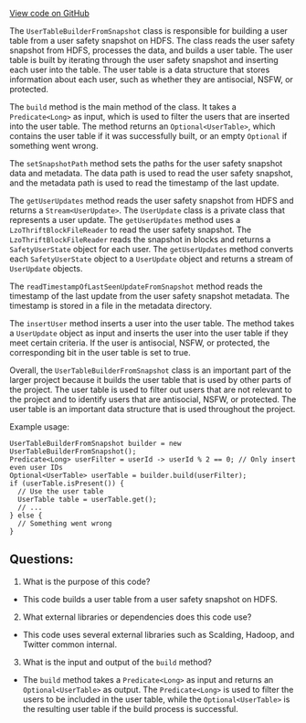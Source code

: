 [View code on GitHub](https://github.com/misbahsy/the-algorithm/src/java/com/twitter/search/earlybird/common/userupdates/UserTableBuilderFromSnapshot.java)

The `UserTableBuilderFromSnapshot` class is responsible for building a user table from a user safety snapshot on HDFS. The class reads the user safety snapshot from HDFS, processes the data, and builds a user table. The user table is built by iterating through the user safety snapshot and inserting each user into the table. The user table is a data structure that stores information about each user, such as whether they are antisocial, NSFW, or protected. 

The `build` method is the main method of the class. It takes a `Predicate<Long>` as input, which is used to filter the users that are inserted into the user table. The method returns an `Optional<UserTable>`, which contains the user table if it was successfully built, or an empty `Optional` if something went wrong. 

The `setSnapshotPath` method sets the paths for the user safety snapshot data and metadata. The data path is used to read the user safety snapshot, and the metadata path is used to read the timestamp of the last update. 

The `getUserUpdates` method reads the user safety snapshot from HDFS and returns a `Stream<UserUpdate>`. The `UserUpdate` class is a private class that represents a user update. The `getUserUpdates` method uses a `LzoThriftBlockFileReader` to read the user safety snapshot. The `LzoThriftBlockFileReader` reads the snapshot in blocks and returns a `SafetyUserState` object for each user. The `getUserUpdates` method converts each `SafetyUserState` object to a `UserUpdate` object and returns a stream of `UserUpdate` objects. 

The `readTimestampOfLastSeenUpdateFromSnapshot` method reads the timestamp of the last update from the user safety snapshot metadata. The timestamp is stored in a file in the metadata directory. 

The `insertUser` method inserts a user into the user table. The method takes a `UserUpdate` object as input and inserts the user into the user table if they meet certain criteria. If the user is antisocial, NSFW, or protected, the corresponding bit in the user table is set to true. 

Overall, the `UserTableBuilderFromSnapshot` class is an important part of the larger project because it builds the user table that is used by other parts of the project. The user table is used to filter out users that are not relevant to the project and to identify users that are antisocial, NSFW, or protected. The user table is an important data structure that is used throughout the project. 

Example usage:

```
UserTableBuilderFromSnapshot builder = new UserTableBuilderFromSnapshot();
Predicate<Long> userFilter = userId -> userId % 2 == 0; // Only insert even user IDs
Optional<UserTable> userTable = builder.build(userFilter);
if (userTable.isPresent()) {
  // Use the user table
  UserTable table = userTable.get();
  // ...
} else {
  // Something went wrong
}
```
## Questions: 
 1. What is the purpose of this code?
- This code builds a user table from a user safety snapshot on HDFS.

2. What external libraries or dependencies does this code use?
- This code uses several external libraries such as Scalding, Hadoop, and Twitter common internal.

3. What is the input and output of the `build` method?
- The `build` method takes a `Predicate<Long>` as input and returns an `Optional<UserTable>` as output. The `Predicate<Long>` is used to filter the users to be included in the user table, while the `Optional<UserTable>` is the resulting user table if the build process is successful.